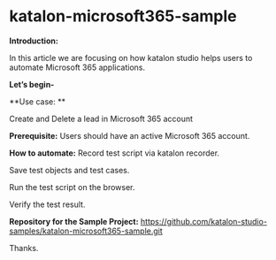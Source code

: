 # katalon-microsoft365-sample
**Introduction:**

In this article we are focusing on how katalon studio helps users to automate Microsoft 365 applications.

**Let’s begin-**

**Use case: **

Create and Delete a lead in Microsoft 365 account


**Prerequisite:**
Users should have an active Microsoft 365 account.


**How to automate:**
Record test script via katalon recorder.

Save test objects and test cases.

Run the test script on the browser.

Verify the test result.




**Repository for the Sample Project:**
https://github.com/katalon-studio-samples/katalon-microsoft365-sample.git

Thanks.
